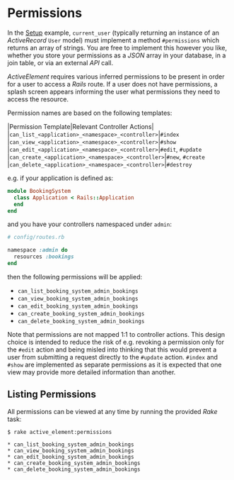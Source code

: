 # Permissions

In the [Setup](setup.html) example, `current_user` (typically returning an instance of an _ActiveRecord_ `User` model) must implement a method `#permissions` which returns an array of strings. You are free to implement this however you like, whether you store your permissions as a _JSON_ array in your database, in a join table, or via an external _API_ call.

_ActiveElement_ requires various inferred permissions to be present in order for a user to access a _Rails_ route. If a user does not have permissions, a splash screen appears informing the user what permissions they need to access the resource.

Permission names are based on the following templates:

|Permission Template|Relevant Controller Actions|
|`can_list_<application>_<namespace>_<controller>`|`#index`
|`can_view_<application>_<namespace>_<controller>`|`#show`
|`can_edit_<application>_<namespace>_<controller>`|`#edit`, `#update`
|`can_create_<application>_<namespace>_<controller>`|`#new`, `#create`
|`can_delete_<application>_<namespace>_<controller>`|`#destroy`

e.g. if your application is defined as:

```ruby
module BookingSystem
  class Application < Rails::Application
  end
end
```

and you have your controllers namespaced under `admin`:
```ruby
# config/routes.rb

namespace :admin do
  resources :bookings
end
```

then the following permissions will be applied:

* `can_list_booking_system_admin_bookings`
* `can_view_booking_system_admin_bookings`
* `can_edit_booking_system_admin_bookings`
* `can_create_booking_system_admin_bookings`
* `can_delete_booking_system_admin_bookings`

Note that permissions are not mapped 1:1 to controller actions. This design choice is intended to reduce the risk of e.g. revoking a permission only for the `#edit` action and being misled into thinking that this would prevent a user from submitting a request directly to the `#update` action. `#index` and `#show` are implemented as separate permissions as it is expected that one view may provide more detailed information than another.

## Listing Permissions

All permissions can be viewed at any time by running the provided _Rake_ task:

```console
$ rake active_element:permissions

* can_list_booking_system_admin_bookings
* can_view_booking_system_admin_bookings
* can_edit_booking_system_admin_bookings
* can_create_booking_system_admin_bookings
* can_delete_booking_system_admin_bookings
```
